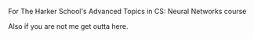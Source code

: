 For The Harker School's Advanced Topics in CS: Neural Networks course

Also if you are not me get outta here.
